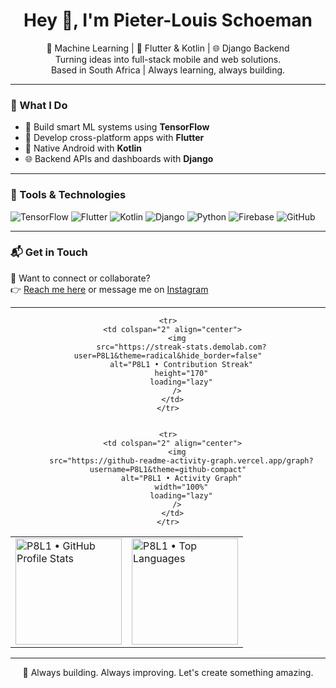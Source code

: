 <h1 align="center">Hey 👋, I'm Pieter-Louis Schoeman</h1>
<p align="center">
  🤖 Machine Learning | 📱 Flutter & Kotlin | 🌐 Django Backend<br>
  Turning ideas into full-stack mobile and web solutions.<br>
  Based in South Africa | Always learning, always building.
</p>

---

### 🧠 What I Do

- 🤖 Build smart ML systems using **TensorFlow**
- 📱 Develop cross-platform apps with **Flutter**
- 🤖 Native Android with **Kotlin**
- 🌐 Backend APIs and dashboards with **Django**

---

### 🧰 Tools & Technologies
![TensorFlow](https://img.shields.io/badge/-TensorFlow-FF6F00?style=flat&logo=tensorflow&logoColor=white)
![Flutter](https://img.shields.io/badge/-Flutter-02569B?style=flat&logo=flutter&logoColor=white)
![Kotlin](https://img.shields.io/badge/-Kotlin-0095D5?style=flat&logo=kotlin&logoColor=white)
![Django](https://img.shields.io/badge/-Django-092E20?style=flat&logo=django&logoColor=white)
![Python](https://img.shields.io/badge/-Python-3776AB?style=flat&logo=python&logoColor=white)
![Firebase](https://img.shields.io/badge/-Firebase-FFCA28?style=flat&logo=firebase&logoColor=black)
![GitHub](https://img.shields.io/badge/-GitHub-181717?style=flat&logo=github&logoColor=white)

---

### 📬 Get in Touch

📩 Want to connect or collaborate?  
👉 [Reach me here](https://x.com/PL198734181) or message me on [Instagram](https://instagram.com/plschoeman/)

---

<div align="center">

  <!-- ── Row 1: Stats + Top Languages ── -->
  <table>
    <tr>
      <td>
        <img
          src="https://github-readme-stats-nine-iota-1jj6bwcjno.vercel.app/api?username=P8L1&show_icons=true&theme=radical&count_private=true&include_all_commits=true&show=reviews,discussions_started,discussions_answered,prs_merged,prs_merged_percentage"
          alt="P8L1 • GitHub Profile Stats"
          height="170"
          loading="lazy"
        />
      </td>
      <td>
        <img
          src="https://github-readme-stats-nine-iota-1jj6bwcjno.vercel.app/api/top-langs?username=P8L1&layout=compact&theme=radical"
          alt="P8L1 • Top Languages"
          height="170"
          loading="lazy"
        />
      </td>
    </tr>


    <tr>
      <td colspan="2" align="center">
        <img
          src="https://streak-stats.demolab.com?user=P8L1&theme=radical&hide_border=false"
          alt="P8L1 • Contribution Streak"
          height="170"
          loading="lazy"
        />
      </td>
    </tr>


    <tr>
      <td colspan="2" align="center">
        <img
          src="https://github-readme-activity-graph.vercel.app/graph?username=P8L1&theme=github-compact"
          alt="P8L1 • Activity Graph"
          width="100%"
          loading="lazy"
        />
      </td>
    </tr>
  </table>

</div>

---

<p align="center">🚀 Always building. Always improving. Let's create something amazing.</p>
